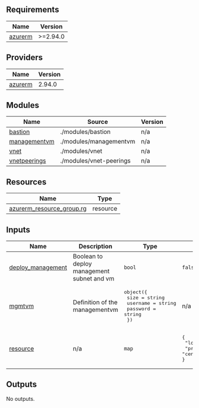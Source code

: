 <!-- BEGIN_TF_DOCS -->
## Requirements

| Name | Version |
|------|---------|
| <a name="requirement_azurerm"></a> [azurerm](#requirement\_azurerm) | >=2.94.0 |

## Providers

| Name | Version |
|------|---------|
| <a name="provider_azurerm"></a> [azurerm](#provider\_azurerm) | 2.94.0 |

## Modules

| Name | Source | Version |
|------|--------|---------|
| <a name="module_bastion"></a> [bastion](#module\_bastion) | ./modules/bastion | n/a |
| <a name="module_managementvm"></a> [managementvm](#module\_managementvm) | ./modules/managementvm | n/a |
| <a name="module_vnet"></a> [vnet](#module\_vnet) | ./modules/vnet | n/a |
| <a name="module_vnetpeerings"></a> [vnetpeerings](#module\_vnetpeerings) | ./modules/vnet-peerings | n/a |

## Resources

| Name | Type |
|------|------|
| [azurerm_resource_group.rg](https://registry.terraform.io/providers/hashicorp/azurerm/latest/docs/resources/resource_group) | resource |

## Inputs

| Name | Description | Type | Default | Required |
|------|-------------|------|---------|:--------:|
| <a name="input_deploy_management"></a> [deploy\_management](#input\_deploy\_management) | Boolean to deploy management subnet and vm | `bool` | `false` | no |
| <a name="input_mgmtvm"></a> [mgmtvm](#input\_mgmtvm) | Definition of the managementvm | <pre>object({<br>    size     = string<br>    username = string<br>    password = string<br>  })</pre> | n/a | yes |
| <a name="input_resource"></a> [resource](#input\_resource) | n/a | `map` | <pre>{<br>  "location": "Germany West Central",<br>  "project": "centralbastion"<br>}</pre> | no |

## Outputs

No outputs.
<!-- END_TF_DOCS -->